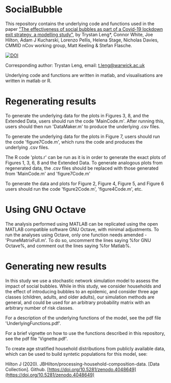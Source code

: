 # SocialBubble

This repository contains the underlying code and functions used in the paper ["The effectiveness of social bubbles as part of a Covid-19 lockdown exit strategy, a modelling study"](https://www.medrxiv.org/content/10.1101/2020.06.05.20123448v1), by Trystan Leng*, Connor White, Joe Hilton, Adam J Kucharski, 
Lorenzo Pellis, Helena Stage, Nicholas Davies, CMMID nCov working group, Matt Keeling & Stefan Flasche.



<a href="https://zenodo.org/badge/latestdoi/264142766"><img src="https://zenodo.org/badge/264142766.svg" alt="DOI"></a>

Corresponding author: Trystan Leng, email: t.leng@warwick.ac.uk

Underlying code and functions are written in matlab, and visualisations are written in matlab or R.

# Regenerating results

To generate the underlying data for the plots in Figures 3, 8, and the Extended Data, users should run the code 'MainCode.m'. After running this, users should then run 'DataMaker.m' to produce the underlying .csv files. 

To generate the underlying data for the plots in Figure 7, users should run the code 'figure7Code.m', which runs the code
and produces the underlying .csv files.

The R code 'plots.r' can be run as it is in order to generate the exact plots of Figures 1, 3, 6, 8 and the Extended Data. To generate analogous plots from regenerated data, the .csv files should be replaced with those generated from 'MainCode.m' and 'figure7Code.m'

To generate the data and plots for Figure 2, Figure 4, Figure 5, and Figure 6 users should run the code 'figure2Code.m', 'figure4Code.m', etc.

# Using GNU Octave

The analysis performed using MATLAB can be replicated using the open MATLAB compatible software GNU Octave, with minimal adjustments. To run the analyses using Octave, only one function needs amended - 'PruneMatrixFull.m'. To do so, uncomment the lines saying %for GNU Octave%, and comment out the lines saying %for Matlab%. 


# Generating new results

In this study we use a stochastic network simulation model to assess the impact of social bubbles. While in this study, we consider households and the effect of introducing bubbles to an epidemic, and consider three age classes (children, adults, and older adults), our simulation methods are general, and could be used for an arbitrary probability matrix with an arbitrary number of risk classes. 

For a description of the underlying functions of the model, see the pdf file 'UnderlyingFunctions.pdf'.

For a brief vignette on how to use the functions described in this repository, see the pdf file 'Vignette.pdf'.

To create age stratified household distributions from publicly available data, which can be used to build syntetic populations for this model, see:

Hilton J (2020). JBHilton/processing-household-composition-data. [Data Collection]. Github. [https://doi.org/10.5281/zenodo.4048649](https://doi.org/10.5281/zenodo.4048649)

